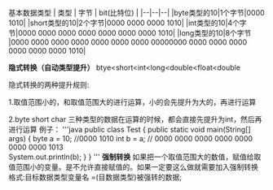基本数据类型
| 类型 | 字节 | bit(比特位) |
|--|--|--|
|byte类型的10|1个字节|0000 1010|
|short类型的10|2个字节|0000 0000 0000 1010|
|int类型的10|4个字节|0000 0000 0000 0000 0000 0000 0000 1010|
|long类型的10|8个字节 |0000 0000 0000 0000 0000 0000 0000 00000000 0000 0000 0000 0000 0000 0000 1010|

**隐式转换（自动类型提升）**
btye<short<int<long<double<float<double
                                        
隐式转换的两种提升规则:
                                        
1.取值范围小的，和取值范围大的进行运算，小的会先提升为大的，再进行运算
                                        
2.byte short char 三种类型的数据在运算的时候，都会直接先提升为int，然后再进行运算
例子：
'''java
  public class Test {
    public static void main(String[] args) {
      byte a = 10; //0000 1010
      int b = a; // 0000 0000 0000 0000 0000 0000 0000 1013  
      System.out.println(b);
    }
  }
'''
**强制转换**
如果把一个取值范围大的数值，赋值给取值范围小的变量。是不允许直接赋值的。如果一定要这么做就需要加入强制转换
格式:目标数据类型变量名 =(目数据类型)被强转的数据;
